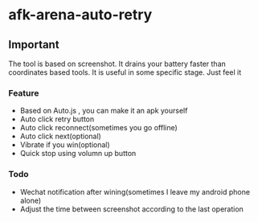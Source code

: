 # afk-arena-auto-retry
## Important
The tool is based on screenshot. It drains your battery faster than coordinates based tools. It is useful in some specific stage. Just feel it
### Feature

- Based on Auto.js , you can make it an apk yourself
- Auto click retry button
- Auto click reconnect(sometimes you go offline)
- Auto click next(optional)
- Vibrate if you win(optional)
- Quick stop using volumn up button

### Todo
- Wechat notification after wining(sometimes I leave my android phone alone)
- Adjust the time between screenshot according to the last operation
